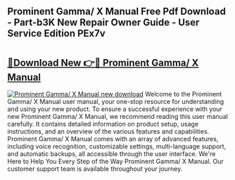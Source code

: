 ## Prominent Gamma/ X Manual Free Pdf Download - Part-b3K New Repair Owner Guide - User Service Edition PEx7v

# <h2><a href="http://cf17856.oget.top/?id=Prominent+Gamma%2f+X+Manual">🔗Download New 👉🔴 Prominent Gamma/ X Manual</a></h2>

[![Prominent Gamma/ X Manual new download](https://i.imgur.com/5g1atiW.png)](http://cf17856.oget.top/?id=Prominent+Gamma%2f+X+Manual)
Welcome to the Prominent Gamma/ X Manual user manual, your one-stop resource for understanding and using your new product. To ensure a successful experience with your new Prominent Gamma/ X Manual, we recommend reading this user manual carefully. It contains detailed information on product setup, usage instructions, and an overview of the various features and capabilities. Prominent Gamma/ X Manual comes with an array of advanced features, including voice recognition, customizable settings, multi-language support, and automatic backups, all accessible through the user interface. We're Here to Help You Every Step of the Way Prominent Gamma/ X Manual. Our customer support team is available throughout your journey.
